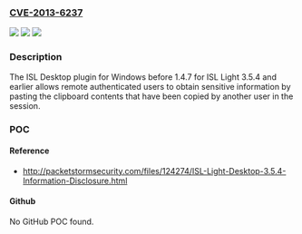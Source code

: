 ### [CVE-2013-6237](https://cve.mitre.org/cgi-bin/cvename.cgi?name=CVE-2013-6237)
![](https://img.shields.io/static/v1?label=Product&message=n%2Fa&color=blue)
![](https://img.shields.io/static/v1?label=Version&message=n%2Fa&color=blue)
![](https://img.shields.io/static/v1?label=Vulnerability&message=n%2Fa&color=brighgreen)

### Description

The ISL Desktop plugin for Windows before 1.4.7 for ISL Light 3.5.4 and earlier allows remote authenticated users to obtain sensitive information by pasting the clipboard contents that have been copied by another user in the session.

### POC

#### Reference
- http://packetstormsecurity.com/files/124274/ISL-Light-Desktop-3.5.4-Information-Disclosure.html

#### Github
No GitHub POC found.


